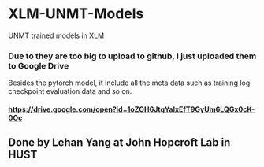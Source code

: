 # XLM-UNMT-Models
UNMT trained models in XLM

### Due to they are too big to upload to github, I just uploaded them to Google Drive
Besides the pytorch model, it include all the meta data such as training log checkpoint evaluation data and so on.
#### https://drive.google.com/open?id=1oZOH6JtgYaIxEfT9GyUm6LQGx0cK-0Oc


## Done by Lehan Yang at John Hopcroft Lab in HUST
